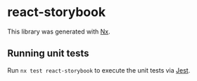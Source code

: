 # react-storybook

This library was generated with [Nx](https://nx.dev).

## Running unit tests

Run `nx test react-storybook` to execute the unit tests via [Jest](https://jestjs.io).
